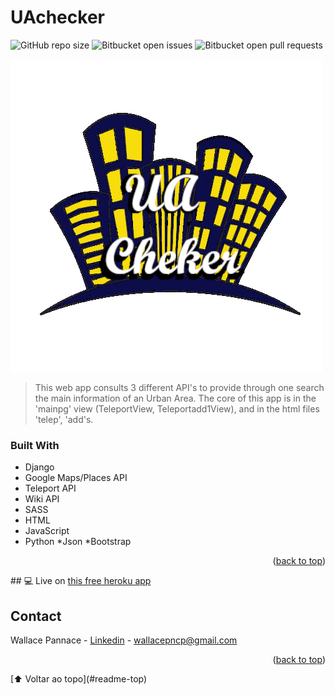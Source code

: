 # UAchecker

<a name="readme-top"></a>
![GitHub repo size](https://img.shields.io/github/repo-size/iuricode/README-template?style=for-the-badge)
![Bitbucket open issues](https://img.shields.io/bitbucket/issues/iuricode/README-template?style=for-the-badge)
![Bitbucket open pull requests](https://img.shields.io/bitbucket/pr-raw/iuricode/README-template?style=for-the-badge)

<img src="static/UAClogo.png" alt="logo">

> This web app consults 3 different API's to provide through one search the main information of an Urban Area. The core of this app is in the 'mainpg' view (TeleportView, Teleportadd1View), and in the html files 'telep', 'add's.

### Built With

* Django
* Google Maps/Places API
* Teleport API
* Wiki API
* SASS
* HTML
* JavaScript
* Python
*Json
*Bootstrap

<p align="right">(<a href="#readme-top">back to top</a>)</p>
## 💻 Live on <a href='https://uacheckerapp.herokuapp.com/'>this free heroku app</a>


## Contact

Wallace Pannace - [Linkedin](https://www.linkedin.com/in/wallace-pannace-48ba72249/) - wallacepncp@gmail.com

<p align="right">(<a href="#readme-top">back to top</a>)</p>
[⬆ Voltar ao topo](#readme-top)<br>
